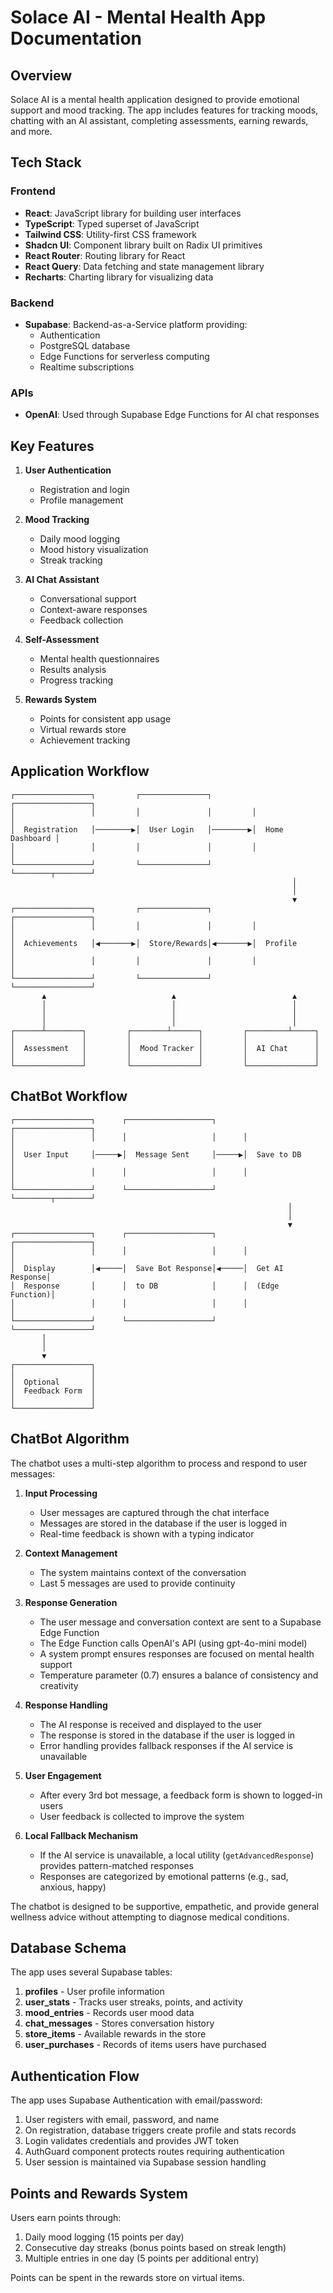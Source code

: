 
# Solace AI - Mental Health App Documentation

## Overview
Solace AI is a mental health application designed to provide emotional support and mood tracking. The app includes features for tracking moods, chatting with an AI assistant, completing assessments, earning rewards, and more.

## Tech Stack

### Frontend
- **React**: JavaScript library for building user interfaces
- **TypeScript**: Typed superset of JavaScript
- **Tailwind CSS**: Utility-first CSS framework
- **Shadcn UI**: Component library built on Radix UI primitives
- **React Router**: Routing library for React
- **React Query**: Data fetching and state management library
- **Recharts**: Charting library for visualizing data

### Backend
- **Supabase**: Backend-as-a-Service platform providing:
  - Authentication
  - PostgreSQL database
  - Edge Functions for serverless computing
  - Realtime subscriptions

### APIs
- **OpenAI**: Used through Supabase Edge Functions for AI chat responses

## Key Features

1. **User Authentication**
   - Registration and login
   - Profile management

2. **Mood Tracking**
   - Daily mood logging
   - Mood history visualization
   - Streak tracking

3. **AI Chat Assistant**
   - Conversational support
   - Context-aware responses
   - Feedback collection

4. **Self-Assessment**
   - Mental health questionnaires
   - Results analysis
   - Progress tracking

5. **Rewards System**
   - Points for consistent app usage
   - Virtual rewards store
   - Achievement tracking

## Application Workflow

```
┌─────────────────┐         ┌───────────────┐         ┌─────────────────┐
│                 │         │               │         │                 │
│  Registration   │────────▶│  User Login   │────────▶│  Home Dashboard │
│                 │         │               │         │                 │
└─────────────────┘         └───────────────┘         └────────┬────────┘
                                                               │
                                                               │
                                                               ▼
┌─────────────────┐         ┌───────────────┐         ┌─────────────────┐
│                 │         │               │         │                 │
│  Achievements   │◀───────▶│  Store/Rewards│◀───────▶│  Profile        │
│                 │         │               │         │                 │
└─────────────────┘         └───────────────┘         └─────────────────┘
       ▲                            ▲                          ▲
       │                            │                          │
       │                            │                          │
       │                            │                          │
┌──────┴────────┐         ┌────────┴──────┐         ┌─────────┴─────┐
│               │         │               │         │               │
│  Assessment   │         │  Mood Tracker │         │  AI Chat      │
│               │         │               │         │               │
└───────────────┘         └───────────────┘         └───────────────┘
```

## ChatBot Workflow

```
┌─────────────────┐      ┌───────────────────┐      ┌─────────────────┐
│                 │      │                   │      │                 │
│  User Input     │─────▶│  Message Sent     │─────▶│  Save to DB     │
│                 │      │                   │      │                 │
└─────────────────┘      └───────────────────┘      └────────┬────────┘
                                                              │
                                                              │
                                                              ▼
┌─────────────────┐      ┌───────────────────┐      ┌─────────────────┐
│                 │      │                   │      │                 │
│  Display        │◀─────│  Save Bot Response│◀─────│  Get AI Response│
│  Response       │      │  to DB            │      │  (Edge Function)│
│                 │      │                   │      │                 │
└─────────────────┘      └───────────────────┘      └─────────────────┘
       │
       │
       ▼
┌─────────────────┐
│                 │
│  Optional       │
│  Feedback Form  │
│                 │
└─────────────────┘
```

## ChatBot Algorithm

The chatbot uses a multi-step algorithm to process and respond to user messages:

1. **Input Processing**
   - User messages are captured through the chat interface
   - Messages are stored in the database if the user is logged in
   - Real-time feedback is shown with a typing indicator

2. **Context Management**
   - The system maintains context of the conversation
   - Last 5 messages are used to provide continuity

3. **Response Generation**
   - The user message and conversation context are sent to a Supabase Edge Function
   - The Edge Function calls OpenAI's API (using gpt-4o-mini model)
   - A system prompt ensures responses are focused on mental health support
   - Temperature parameter (0.7) ensures a balance of consistency and creativity

4. **Response Handling**
   - The AI response is received and displayed to the user
   - The response is stored in the database if the user is logged in
   - Error handling provides fallback responses if the AI service is unavailable

5. **User Engagement**
   - After every 3rd bot message, a feedback form is shown to logged-in users
   - User feedback is collected to improve the system

6. **Local Fallback Mechanism**
   - If the AI service is unavailable, a local utility (`getAdvancedResponse`) provides pattern-matched responses
   - Responses are categorized by emotional patterns (e.g., sad, anxious, happy)

The chatbot is designed to be supportive, empathetic, and provide general wellness advice without attempting to diagnose medical conditions.

## Database Schema

The app uses several Supabase tables:

1. **profiles** - User profile information
2. **user_stats** - Tracks user streaks, points, and activity
3. **mood_entries** - Records user mood data
4. **chat_messages** - Stores conversation history
5. **store_items** - Available rewards in the store
6. **user_purchases** - Records of items users have purchased

## Authentication Flow

The app uses Supabase Authentication with email/password:

1. User registers with email, password, and name
2. On registration, database triggers create profile and stats records
3. Login validates credentials and provides JWT token
4. AuthGuard component protects routes requiring authentication
5. User session is maintained via Supabase session handling

## Points and Rewards System

Users earn points through:
1. Daily mood logging (15 points per day)
2. Consecutive day streaks (bonus points based on streak length)
3. Multiple entries in one day (5 points per additional entry)

Points can be spent in the rewards store on virtual items.
